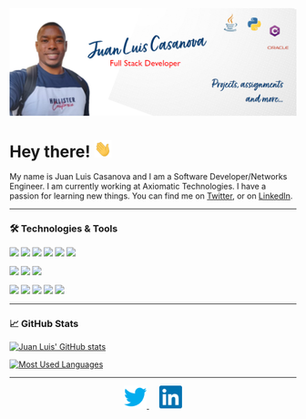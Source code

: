![Header](https://github.com/juanluiscr27/juanluiscr27/blob/main/header.png "Header")
<!-- Summary -->
# Hey there! <img src="https://github.com/juanluiscr27/juanluiscr27/blob/main/wave.gif" width="30px" height="30px" />
My name is Juan Luis Casanova and I am a Software Developer/Networks Engineer. I am currently working at Axiomatic Technologies. I have a passion for learning new things. You can find me on [Twitter](https://twitter.com/juanluiscr27), or on [LinkedIn](https://www.linkedin.com/in/juanluiscasanovar).

---
### &#x1F6E0; Technologies & Tools
<!-- Progaming Languages -->
<p>
 <img src="https://img.shields.io/badge/Python-3776AB?style=for-the-badge&logo=python&logoColor=white" />
 <img src="https://img.shields.io/badge/Java-ED8B00?style=for-the-badge&logo=java&logoColor=white" />
 <img src="https://img.shields.io/badge/C%23-823085?style=for-the-badge&logo=c-sharp&logoColor=white" />
 <img src="https://img.shields.io/badge/JavaScript-323330?style=for-the-badge&logo=javascript&logoColor=F7DF1E" />
 <img src="https://img.shields.io/badge/ORACLE-C74634?style=for-the-badge&logo=oracle&logoColor=white" />
 <img src="https://img.shields.io/badge/MySQL-00758F?style=for-the-badge&logo=mysql&logoColor=F29111" />
</p>
<!-- Frameworks and Libraries -->
<p>
 <img src="https://img.shields.io/badge/.NET-512BD4?style=for-the-badge&logo=dotnet&logoColor=white" />
 <img src="https://img.shields.io/badge/Django-092E20?style=for-the-badge&logo=django&logoColor=white" />
 <img src="https://img.shields.io/badge/Flask-000000?style=for-the-badge&logo=flask&logoColor=white" />
</p>
<!-- Editors -->
<p>
 <img src="https://img.shields.io/badge/Visual_Studio_Code-0078D4?style=for-the-badge&logo=visual%20studio%20code&logoColor=white" />
 <img src="https://img.shields.io/badge/IntelliJ_IDEA-white?style=for-the-badge&logo=intellij-idea&logoColor=FE2857&color=087CFA" />
 <img src="https://img.shields.io/badge/PyCharm-white?style=for-the-badge&logo=pycharm&logoColor=21D789&color=FCF84A" />
 <img src="https://img.shields.io/badge/Visual_Studio-5C2D91?style=for-the-badge&logo=visual%20studio&logoColor=white" />
 <img src="https://img.shields.io/badge/Docker-white?style=for-the-badge&logo=docker&logoColor=white&color=2496ED" />
</p>

---
<!-- GitHub Stats and Most used Languages -->
### &#x1f4c8; GitHub Stats

[![Juan Luis' GitHub stats](https://github-readme-stats.vercel.app/api?username=juanluiscr27&show_icons=true&theme=prussian)](https://github.com/juanluiscr27/juanluiscr27/README.md)

[![Most Used Languages](https://github-readme-stats.vercel.app/api/top-langs/?username=juanluiscr27&langs_count=4&theme=prussian)](https://github.com/juanluiscr27/juanluiscr27/README.md)

-----
<!-- Social -->
<p align='center'>
<a href="https://twitter.com/juanluiscr27">
 <img height="40" src="https://github.com/juanluiscr27/juanluiscr27/blob/main/twitter.svg">
</a>&emsp;
<a href="https://www.linkedin.com/in/juanluiscasanovar">
 <img height="40" src="https://github.com/juanluiscr27/juanluiscr27/blob/main/linkedin.svg">
</a>
</p>
